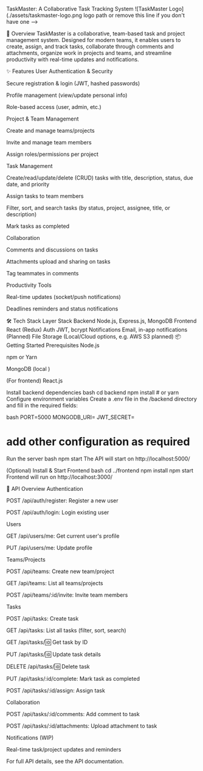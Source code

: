 TaskMaster: A Collaborative Task Tracking System
![TaskMaster Logo](./assets/taskmaster-logo.png logo path or remove this line if you don't have one -->

🚀 Overview
TaskMaster is a collaborative, team-based task and project management system. Designed for modern teams, it enables users to create, assign, and track tasks, collaborate through comments and attachments, organize work in projects and teams, and streamline productivity with real-time updates and notifications.

✨ Features
User Authentication & Security

Secure registration & login (JWT, hashed passwords)

Profile management (view/update personal info)

Role-based access (user, admin, etc.)

Project & Team Management

Create and manage teams/projects

Invite and manage team members

Assign roles/permissions per project

Task Management

Create/read/update/delete (CRUD) tasks with title, description, status, due date, and priority

Assign tasks to team members

Filter, sort, and search tasks (by status, project, assignee, title, or description)

Mark tasks as completed

Collaboration

Comments and discussions on tasks

Attachments upload and sharing on tasks

Tag teammates in comments

Productivity Tools

Real-time updates (socket/push notifications)

Deadlines reminders and status notifications

🛠️ Tech Stack
Layer	Stack
Backend	Node.js, Express.js, MongoDB
Frontend	React (Redux)
Auth	JWT, bcrypt
Notifications	Email, in-app notifications (Planned)
File Storage	(Local/Cloud options, e.g. AWS S3 planned)
📦 Getting Started
Prerequisites
Node.js

npm or Yarn

MongoDB (local )

(For frontend) React.js

Install backend dependencies
bash
cd backend
npm install        # or yarn
Configure environment variables
Create a .env file in the /backend directory and fill in the required fields:

bash
PORT=5000
MONGODB_URI=<your-mongodb-uri>
JWT_SECRET=<your-secret-key>
# add other configuration as required
Run the server
bash
npm start
The API will start on http://localhost:5000/

(Optional) Install & Start Frontend
bash
cd ../frontend
npm install
npm start
Frontend will run on http://localhost:3000/

🔑 API Overview
Authentication

POST /api/auth/register: Register a new user

POST /api/auth/login: Login existing user

Users

GET /api/users/me: Get current user's profile

PUT /api/users/me: Update profile

Teams/Projects

POST /api/teams: Create new team/project

GET /api/teams: List all teams/projects

POST /api/teams/:id/invite: Invite team members

Tasks

POST /api/tasks: Create task

GET /api/tasks: List all tasks (filter, sort, search)

GET /api/tasks/:id: Get task by ID

PUT /api/tasks/:id: Update task details

DELETE /api/tasks/:id: Delete task

PUT /api/tasks/:id/complete: Mark task as completed

POST /api/tasks/:id/assign: Assign task

Collaboration

POST /api/tasks/:id/comments: Add comment to task

POST /api/tasks/:id/attachments: Upload attachment to task

Notifications (WIP)

Real-time task/project updates and reminders

For full API details, see the API documentation.



